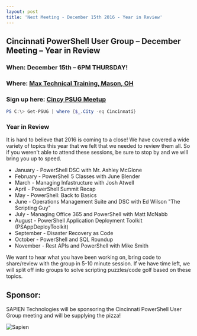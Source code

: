 ```yaml
---
layout: post
title: 'Next Meeting - December 15th 2016 - Year in Review'
---
```


## Cincinnati PowerShell User Group – December Meeting – Year in Review

### When: December 15th – 6PM **THURSDAY!**

### Where: [Max Technical Training, Mason, OH](https://goo.gl/maps/ijBGbvJQR3B2)

### Sign up here: [Cincy PSUG Meetup](http://www.meetup.com/TechLife-Cincinnati/events/236025105/)

```powershell 
PS C:\> Get-PSUG | where {$_.City -eq Cincinnati}
```

### **Year in Review**

It is hard to believe that 2016 is coming to a close! We have covered a wide variety of topics this year that we felt that we needed to review them all. So if you weren't able to attend these sessions, be sure to stop by and we will bring you up to speed. 

- January - PowerShell DSC with Mr. Ashley McGlone
- February - PowerShell 5 Classes with June Blender
- March - Managing Infastructure with Josh Atwell
- April - PowerShell Summit Recap
- May - PowerShell: Back to Basics 
- June - Operations Management Suite and DSC with Ed Wilson "The Scripting Guy"
- July - Managing Office 365 and PowerShell with Matt McNabb
- August - PowerShell Application Deployment Toolkit (PSAppDeployToolkit)
- September - Disaster Recovery as Code
- October - PowerShell and SQL Roundup
- November - Rest APIs and PowerShell with Mike Smith

We want to hear what you have been working on, bring code to share/review with the group in 5-10 minute session. If we have time left, we will split off into groups to solve scripting puzzles/code golf based on these topics.

## Sponsor:

SAPIEN Technologies will be sponsoring the Cincinnati PowerShell User Group meeting and will be supplying the pizza!

![Sapien](http://cincypowershell.org/img/sapien.jpeg)
